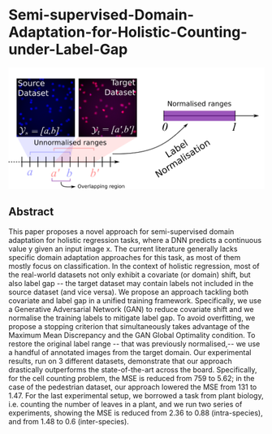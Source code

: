 # Semi-supervised-Domain-Adaptation-for-Holistic-Counting-under-Label-Gap

![plot](main_fig.png)

## Abstract

This paper proposes a novel approach for semi-supervised domain adaptation for holistic regression tasks, where a DNN predicts a continuous value y given an input image x. The current literature generally lacks specific domain adaptation approaches for this task, as most of them mostly focus on classification. In the context of holistic regression, most of the real-world datasets not only exhibit a covariate (or domain) shift, but also label gap -- the target dataset may contain labels not included in the source dataset (and vice versa). We propose an approach tackling both covariate and label gap in a unified training framework. Specifically, we use a Generative Adversarial Network (GAN) to reduce covariate shift and we normalise the training labels to mitigate label gap. To avoid overfitting, we propose a stopping criterion that simultaneously takes advantage of the Maximum Mean Discrepancy and the GAN Global Optimality condition.
To restore the original label range -- that was previously normalised,-- we use a handful of annotated images from the target domain. Our experimental results, run on 3 different datasets, demonstrate that our approach drastically outperforms the state-of-the-art across the board. Specifically, for the cell counting problem, the MSE is reduced from 759 to 5.62; in the case of the pedestrian dataset, our approach lowered the MSE from 131 to 1.47. For the last experimental setup, we borrowed a task from plant biology, i.e. counting the number of leaves in a plant, and we run two series of experiments, showing the MSE is reduced from 2.36 to 0.88 (intra-species), and from 1.48 to 0.6 (inter-species).
